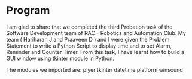 # Program

I am glad to share that we completed the third Probation task of the Software Development team of RAC - Robotics and Automation Club. My team ( Hariharan J and Praaveen D ) and I were given the Problem Statement to write a Python Script to display time and to set Alarm, Reminder and Counter Timer. From this task, I have learnt how to build a GUI window using tkinter module in Python.


The modules we imported are:
   plyer
   tkinter
   datetime
   platform
   winsound
